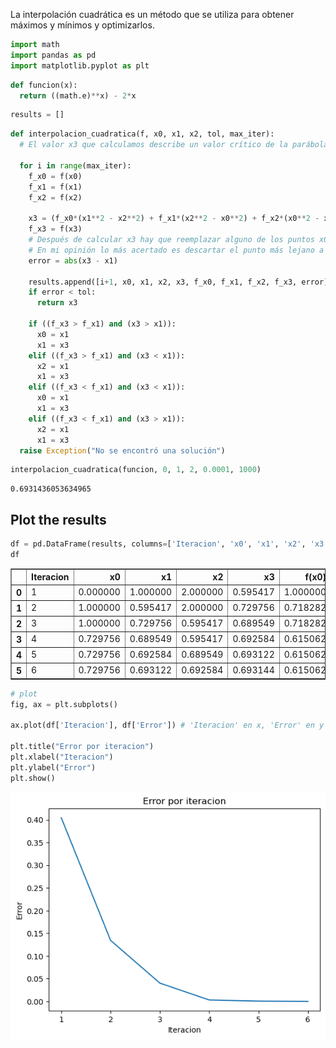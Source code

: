La interpolación cuadrática es un método que se utiliza para obtener máximos y mínimos y optimizarlos.


```python
import math
import pandas as pd
import matplotlib.pyplot as plt
```


```python
def funcion(x):
  return ((math.e)**x) - 2*x
```


```python
results = []
```


```python
def interpolacion_cuadratica(f, x0, x1, x2, tol, max_iter):
  # El valor x3 que calculamos describe un valor crítico de la parábola con la que aproximamos la región.

  for i in range(max_iter):
    f_x0 = f(x0)
    f_x1 = f(x1)
    f_x2 = f(x2)

    x3 = (f_x0*(x1**2 - x2**2) + f_x1*(x2**2 - x0**2) + f_x2*(x0**2 - x1**2)) / (2*f_x0*(x1 - x2) + 2*f_x1*(x2 - x0) + 2*f_x2*(x0 - x1))
    f_x3 = f(x3)
    # Después de calcular x3 hay que reemplazar alguno de los puntos x0, x1 o x2 por este valor.
    # En mi opinión lo más acertado es descartar el punto más lejano a x3
    error = abs(x3 - x1)

    results.append([i+1, x0, x1, x2, x3, f_x0, f_x1, f_x2, f_x3, error])
    if error < tol:
      return x3

    if ((f_x3 > f_x1) and (x3 > x1)):
      x0 = x1
      x1 = x3
    elif ((f_x3 > f_x1) and (x3 < x1)):
      x2 = x1
      x1 = x3
    elif ((f_x3 < f_x1) and (x3 < x1)):
      x0 = x1
      x1 = x3
    elif ((f_x3 < f_x1) and (x3 > x1)):
      x2 = x1
      x1 = x3
  raise Exception("No se encontró una solución")
```


```python
interpolacion_cuadratica(funcion, 0, 1, 2, 0.0001, 1000)
```




    0.6931436053634965



## Plot the results


```python
df = pd.DataFrame(results, columns=['Iteracion', 'x0', 'x1', 'x2', 'x3', 'f(x0)', 'f(x1)', 'f(x2)', 'f(x3)', 'Error'])
df
```




<div>
<style scoped>
    .dataframe tbody tr th:only-of-type {
        vertical-align: middle;
    }

    .dataframe tbody tr th {
        vertical-align: top;
    }

    .dataframe thead th {
        text-align: right;
    }
</style>
<table border="1" class="dataframe">
  <thead>
    <tr style="text-align: right;">
      <th></th>
      <th>Iteracion</th>
      <th>x0</th>
      <th>x1</th>
      <th>x2</th>
      <th>x3</th>
      <th>f(x0)</th>
      <th>f(x1)</th>
      <th>f(x2)</th>
      <th>f(x3)</th>
      <th>Error</th>
    </tr>
  </thead>
  <tbody>
    <tr>
      <th>0</th>
      <td>1</td>
      <td>0.000000</td>
      <td>1.000000</td>
      <td>2.000000</td>
      <td>0.595417</td>
      <td>1.000000</td>
      <td>0.718282</td>
      <td>3.389056</td>
      <td>0.622953</td>
      <td>0.404583</td>
    </tr>
    <tr>
      <th>1</th>
      <td>2</td>
      <td>1.000000</td>
      <td>0.595417</td>
      <td>2.000000</td>
      <td>0.729756</td>
      <td>0.718282</td>
      <td>0.622953</td>
      <td>3.389056</td>
      <td>0.615062</td>
      <td>0.134339</td>
    </tr>
    <tr>
      <th>2</th>
      <td>3</td>
      <td>1.000000</td>
      <td>0.729756</td>
      <td>0.595417</td>
      <td>0.689549</td>
      <td>0.718282</td>
      <td>0.615062</td>
      <td>0.622953</td>
      <td>0.613719</td>
      <td>0.040206</td>
    </tr>
    <tr>
      <th>3</th>
      <td>4</td>
      <td>0.729756</td>
      <td>0.689549</td>
      <td>0.595417</td>
      <td>0.692584</td>
      <td>0.615062</td>
      <td>0.613719</td>
      <td>0.622953</td>
      <td>0.613706</td>
      <td>0.003035</td>
    </tr>
    <tr>
      <th>4</th>
      <td>5</td>
      <td>0.729756</td>
      <td>0.692584</td>
      <td>0.689549</td>
      <td>0.693122</td>
      <td>0.615062</td>
      <td>0.613706</td>
      <td>0.613719</td>
      <td>0.613706</td>
      <td>0.000538</td>
    </tr>
    <tr>
      <th>5</th>
      <td>6</td>
      <td>0.729756</td>
      <td>0.693122</td>
      <td>0.692584</td>
      <td>0.693144</td>
      <td>0.615062</td>
      <td>0.613706</td>
      <td>0.613706</td>
      <td>0.613706</td>
      <td>0.000021</td>
    </tr>
  </tbody>
</table>
</div>




```python
# plot
fig, ax = plt.subplots()

ax.plot(df['Iteracion'], df['Error']) # 'Iteracion' en x, 'Error' en y

plt.title("Error por iteracion")
plt.xlabel("Iteracion")
plt.ylabel("Error")
plt.show()
```


    
![png](output_8_0_2.png)
    



```python

```
